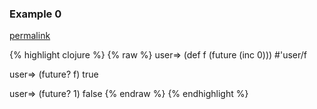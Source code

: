 ### Example 0
[permalink](#example-0)

{% highlight clojure %}
{% raw %}
user=> (def f (future (inc 0)))
#'user/f

user=> (future? f)
true

user=> (future? 1)
false
{% endraw %}
{% endhighlight %}


